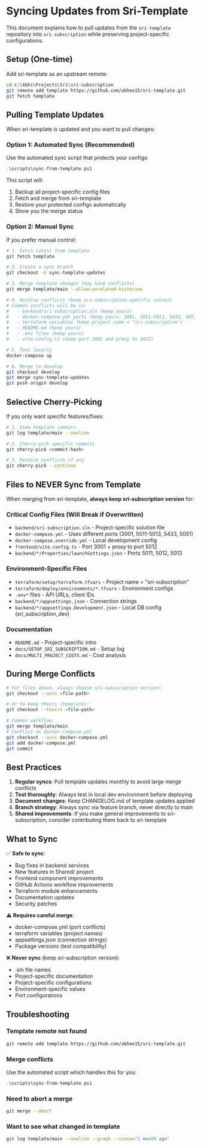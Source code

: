 # Syncing Updates from Sri-Template

This document explains how to pull updates from the `sri-template` repository into `sri-subscription` while preserving project-specific configurations.

## Setup (One-time)

Add sri-template as an upstream remote:

```bash
cd c:\Abhi\Projects\Sri\sri-subscription
git remote add template https://github.com/abhee15/sri-template.git
git fetch template
```

## Pulling Template Updates

When sri-template is updated and you want to pull changes:

### Option 1: Automated Sync (Recommended)

Use the automated sync script that protects your configs:

```powershell
.\scripts\sync-from-template.ps1
```

This script will:
1. Backup all project-specific config files
2. Fetch and merge from sri-template
3. Restore your protected configs automatically
4. Show you the merge status

### Option 2: Manual Sync

If you prefer manual control:

```bash
# 1. Fetch latest from template
git fetch template

# 2. Create a sync branch
git checkout -b sync-template-updates

# 3. Merge template changes (may have conflicts)
git merge template/main --allow-unrelated-histories

# 4. Resolve conflicts (keep sri-subscription-specific values)
# Common conflicts will be in:
#   - backend/sri-subscription.sln (keep yours)
#   - docker-compose.yml ports (keep yours: 3001, 5011-5013, 5433, 5051)
#   - terraform variables (keep project_name = "sri-subscription")
#   - README.md (keep yours)
#   - .env files (keep yours)
#   - vite.config.ts (keep port 3001 and proxy to 5012)

# 5. Test locally
docker-compose up

# 6. Merge to develop
git checkout develop
git merge sync-template-updates
git push origin develop
```

## Selective Cherry-Picking

If you only want specific features/fixes:

```bash
# 1. View template commits
git log template/main --oneline

# 2. Cherry-pick specific commits
git cherry-pick <commit-hash>

# 3. Resolve conflicts if any
git cherry-pick --continue
```

## Files to NEVER Sync from Template

When merging from sri-template, **always keep sri-subscription version** for:

### Critical Config Files (Will Break if Overwritten)
- `backend/sri-subscription.sln` - Project-specific solution file
- `docker-compose.yml` - Uses different ports (3001, 5011-5013, 5433, 5051)
- `docker-compose.override.yml` - Local development config
- `frontend/vite.config.ts` - Port 3001 + proxy to port 5012
- `backend/*/Properties/launchSettings.json` - Ports 5011, 5012, 5013

### Environment-Specific Files
- `terraform/setup/terraform.tfvars` - Project name = "sri-subscription"
- `terraform/deploy/environments/*.tfvars` - Environment configs
- `.env*` files - API URLs, client IDs
- `backend/*/appsettings.json` - Connection strings
- `backend/*/appsettings.Development.json` - Local DB config (sri_subscription_dev)

### Documentation
- `README.md` - Project-specific intro
- `docs/SETUP_SRI_SUBSCRIPTION.md` - Setup log
- `docs/MULTI_PROJECT_COSTS.md` - Cost analysis

## During Merge Conflicts

```bash
# For files above, always choose sri-subscription version:
git checkout --ours <file-path>

# Or to keep theirs (template):
git checkout --theirs <file-path>

# Common workflow:
git merge template/main
# Conflict on docker-compose.yml
git checkout --ours docker-compose.yml
git add docker-compose.yml
git commit
```

## Best Practices

1. **Regular syncs**: Pull template updates monthly to avoid large merge conflicts
2. **Test thoroughly**: Always test in local dev environment before deploying
3. **Document changes**: Keep CHANGELOG.md of template updates applied
4. **Branch strategy**: Always sync via feature branch, never directly to main
5. **Shared improvements**: If you make general improvements to sri-subscription, consider contributing them back to sri-template

## What to Sync

✅ **Safe to sync**:
- Bug fixes in backend services
- New features in Shared/ project
- Frontend component improvements
- GitHub Actions workflow improvements
- Terraform module enhancements
- Documentation updates
- Security patches

⚠️ **Requires careful merge**:
- docker-compose.yml (port conflicts)
- terraform variables (project names)
- appsettings.json (connection strings)
- Package versions (test compatibility)

❌ **Never sync** (keep sri-subscription version):
- .sln file names
- Project-specific documentation
- Project-specific configurations
- Environment-specific values
- Port configurations

## Troubleshooting

### Template remote not found
```bash
git remote add template https://github.com/abhee15/sri-template.git
```

### Merge conflicts
Use the automated script which handles this for you:
```powershell
.\scripts\sync-from-template.ps1
```

### Need to abort a merge
```bash
git merge --abort
```

### Want to see what changed in template
```bash
git log template/main --oneline --graph --since="1 month ago"
```

